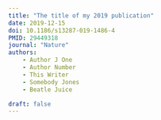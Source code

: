 ```yaml
---
title: "The title of my 2019 publication"
date: 2019-12-15
doi: 10.1186/s13287-019-1486-4
PMID: 29449318
journal: "Nature"
authors: 
    - Author J One
    - Author Number
    - This Writer
    - Somebody Jones
    - Beatle Juice

draft: false
---
```



